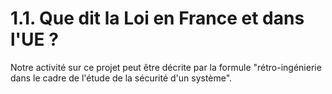 # 1.1. Que dit la Loi en France et dans l'UE ?
Notre activité sur ce projet peut être décrite par la formule "rétro-ingénierie dans le cadre de l'étude de la sécurité d'un système".
